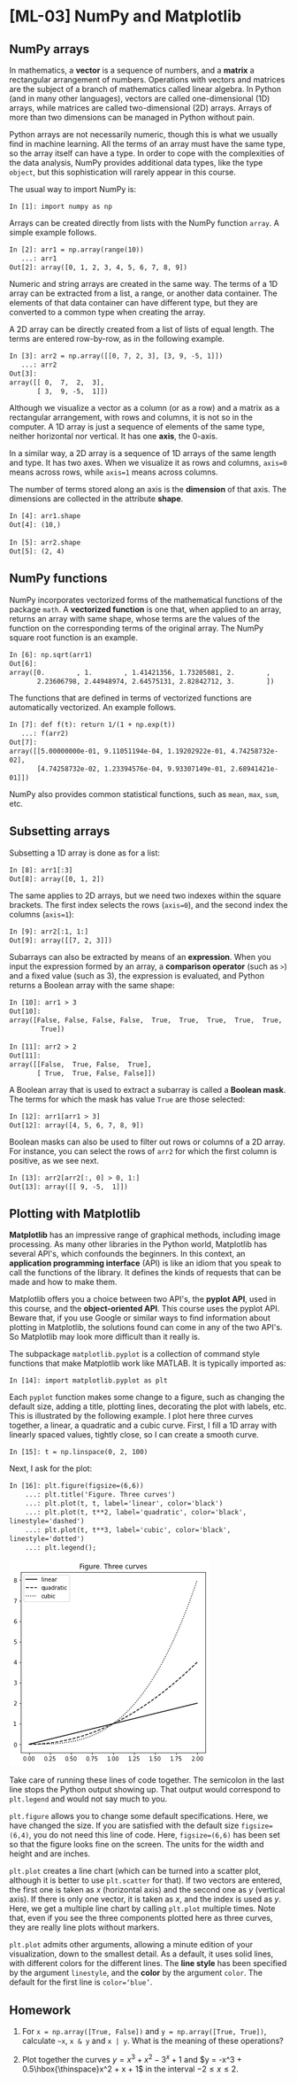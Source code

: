 # [ML-03] NumPy and Matplotlib

## NumPy arrays

In mathematics, a **vector** is a sequence of numbers, and a **matrix** a rectangular arrangement of numbers. Operations with vectors and matrices are the subject of a branch of mathematics called linear algebra. In Python (and in many other languages), vectors are called one-dimensional (1D) arrays, while matrices are called two-dimensional (2D) arrays. Arrays of more than two dimensions can be managed in Python without pain.

Python arrays are not necessarily numeric, though this is what we usually find in machine learning. All the terms of an array must have the same type, so the array itself can have a type. In order to cope with the complexities of the data analysis, NumPy provides additional data types, like the type `object`, but this sophistication will rarely appear in this course.  

The usual way to import NumPy is:

```
In [1]: import numpy as np
```

Arrays can be created directly from lists with the NumPy function `array`. A simple example follows.

```
In [2]: arr1 = np.array(range(10))
   ...: arr1
Out[2]: array([0, 1, 2, 3, 4, 5, 6, 7, 8, 9])
```

Numeric and string arrays are created in the same way. The terms of a 1D array can be extracted from a list, a range, or another data container. The elements of that data container can have different type, but they are converted to a common type when creating the array.

A 2D array can be directly created from a list of lists of equal length. The terms are entered row-by-row, as in the following example.

```
In [3]: arr2 = np.array([[0, 7, 2, 3], [3, 9, -5, 1]])
   ...: arr2
Out[3]: 
array([[ 0,  7,  2,  3],
       [ 3,  9, -5,  1]])
```

Although we visualize a vector as a column (or as a row) and a matrix as a rectangular arrangement, with rows and columns, it is not so in the computer. A 1D array is just a sequence of elements of the same type, neither horizontal nor vertical. It has one **axis**, the 0-axis.

In a similar way, a 2D array is a sequence of 1D arrays of the same length and type. It has two axes. When we visualize it as rows and columns, `axis=0` means across rows, while `axis=1` means across columns.

The number of terms stored along an axis is the **dimension** of that axis. The dimensions are collected in the attribute **shape**.

```
In [4]: arr1.shape
Out[4]: (10,)

In [5]: arr2.shape
Out[5]: (2, 4)
```

## NumPy functions

NumPy incorporates vectorized forms of the mathematical functions of the package `math`. A **vectorized function** is one that, when applied to an array, returns an array with same shape, whose terms are the values of the function on the corresponding terms of the original array. The NumPy square root function is an example.

```
In [6]: np.sqrt(arr1)
Out[6]: 
array([0.        , 1.        , 1.41421356, 1.73205081, 2.        ,
       2.23606798, 2.44948974, 2.64575131, 2.82842712, 3.        ])
```

The functions that are defined in terms of vectorized functions are automatically vectorized. An example follows.

```
In [7]: def f(t): return 1/(1 + np.exp(t))
   ...: f(arr2)
Out[7]: 
array([[5.00000000e-01, 9.11051194e-04, 1.19202922e-01, 4.74258732e-02],
       [4.74258732e-02, 1.23394576e-04, 9.93307149e-01, 2.68941421e-01]])
```

NumPy also provides common statistical functions, such as `mean`, `max`, `sum`, etc.

## Subsetting arrays

Subsetting a 1D array is done as for a list:

```
In [8]: arr1[:3]
Out[8]: array([0, 1, 2])
```

The same applies to 2D arrays, but we need two indexes within the square brackets. The first index selects the rows (`axis=0`), and the second index the columns (`axis=1`):

```
In [9]: arr2[:1, 1:]
Out[9]: array([[7, 2, 3]])
```

Subarrays can also be extracted by means of an **expression**. When you input the expression formed by an array, a **comparison operator** (such as `>`) and a fixed value (such as 3), the expression is evaluated, and Python returns a Boolean array with the same shape:

```
In [10]: arr1 > 3
Out[10]: 
array([False, False, False, False,  True,  True,  True,  True,  True,
        True])

In [11]: arr2 > 2
Out[11]: 
array([[False,  True, False,  True],
       [ True,  True, False, False]])
```

A Boolean array that is used to extract a subarray is called a **Boolean mask**. The terms for which the mask has value `True` are those selected: 

```
In [12]: arr1[arr1 > 3]
Out[12]: array([4, 5, 6, 7, 8, 9])
```

Boolean masks can also be used to filter out rows or columns of a 2D array. For instance, you can select the rows of `arr2` for which the first column is positive, as we see next.

```
In [13]: arr2[arr2[:, 0] > 0, 1:]
Out[13]: array([[ 9, -5,  1]])
```

## Plotting with Matplotlib

**Matplotlib** has an impressive range of graphical methods, including image processing. As many other libraries in the Python world, Matplotlib has several API's, which confounds the beginners. In this context, an **application programming interface** (API) is like an idiom that you speak to call the functions of the library. It defines the kinds of requests that can be made and how to make them. 

Matplotlib offers you a choice between two API's, the **pyplot API**, used in this course, and the **object-oriented API**. This course uses the pyplot API. Beware that, if you use Google or similar ways to find information about plotting in Matplotlib, the solutions found can come in any of the two API's. So Matplotlib may look more difficult than it really is.

The subpackage `matplotlib.pyplot` is a collection of command style functions that make Matplotlib work like MATLAB. It is typically imported as:

```
In [14]: import matplotlib.pyplot as plt
```

Each `pyplot` function makes some change to a figure, such as changing the default size, adding a title, plotting lines, decorating the plot with labels, etc. This is illustrated by the following example. I plot here three curves together, a linear, a quadratic and a cubic curve. First, I fill a 1D array with linearly spaced values, tightly close, so I can create a smooth curve.

```
In [15]: t = np.linspace(0, 2, 100)
```

Next, I ask for the plot:

```
In [16]: plt.figure(figsize=(6,6))
    ...: plt.title('Figure. Three curves')
    ...: plt.plot(t, t, label='linear', color='black')
    ...: plt.plot(t, t**2, label='quadratic', color='black', linestyle='dashed')
    ...: plt.plot(t, t**3, label='cubic', color='black', linestyle='dotted')
    ...: plt.legend();
```

![](https://github.com/cinnData/MLearning/blob/main/Figures/fig%203.1.png)

Take care of running these lines of code together. The semicolon in the last line stops the Python output showing up. That output would correspond to `plt.legend` and would not say much to you. 

`plt.figure` allows you to change some default specifications. Here, we have changed the size. If you are satisfied with the default size `figsize=(6,4)`, you do not need this line of code. Here, `figsize=(6,6)` has been set so that the figure looks fine on the screen. The units for the width and height and are inches.

`plt.plot` creates a line chart (which can be turned into a scatter plot, although it is better to use `plt.scatter` for that). If two vectors are entered, the first one is taken as $x$ (horizontal axis) and the second one as $y$ (vertical axis). If there is only one vector, it is taken as $x$, and the index is used as $y$. Here, we get a multiple line chart by calling `plt.plot` multiple times. Note that, even if you see the three components plotted here as three curves, they are really line plots without markers.

`plt.plot` admits other arguments, allowing a minute edition of your visualization, down to the smallest detail. As a default, it uses solid lines, with different colors for the different lines. The **line style** has been specified by the argument `linestyle`, and the **color** by the argument `color`. The default for the first line is `color=‘blue’`.

## Homework

1. For `x = np.array([True, False])` and `y = np.array([True, True])`, calculate `~x`, `x & y` and `x | y`. What is the meaning of these operations?

2. Plot together the curves $y = x^3 + x^2 - 3^x +1$ and $y = -x^3 + 0.5\hbox{\thinspace}x^2 + x + 1$ in the interval $-2 \le x \le 2$.

